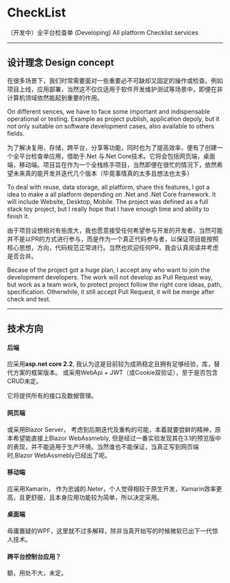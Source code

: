 # CheckList
（开发中）全平台检查单 (Developing) All platform Checklist services

---

## 设计理念 Design concept

在很多场景下，我们时常需要面对一些重要必不可缺却又固定的操作或检查。例如项目上线，应用部署，当然这不仅仅适用于软件开发维护测试等场景中，即便在非计算机领域依然能起到重要的作用。


On different sences, we have to face some important and indispensable operational or testing. Example as project publish, application depoly, but it not only suitable on software development cases, also available to others fields.

为了解决复用，存储，跨平台，分享等功能，同时也为了提高效率，便有了创建一个全平台检查单应用，借助于.Net 与.Net Core技术。它将会包括网页端，桌面端，移动端。项目旨在作为一个全栈练手项目，当然即便在很忙的情况下，依然希望未来真的能开发并迭代几个版本（毕竟事情真的太多且想法也太多）

To deal with reuse, data storage, all platform, share this features, I got a idea to make a all platform depending on .Net and .Net Core framework. It will include Website, Desktop, Mobile. The project was defined as a full stack toy project, but I really hope that I have enough time and ability to finish it.

由于项目设想相对有些庞大，我也愿意接受任何希望参与开发的开发者，当然可能并不是以PR的方式进行参与，而是作为一个真正代码参与者，以保证项目能按照核心思想，方向，代码规范正常进行。当然也欢迎任何PR，我会认真阅读并考虑是否合并。

Becase of the project got a huge plan, I accept any who want to join the development developers. The work will not develop as Pull Request way, but work as a team work, to protect project follow the right core ideas, path, specification. Otherwhile, it still accept Pull Request, it will be merge after check and test.

---

## 技术方向

#### 后端

应采用**asp.net core 2.2**, 我认为这是目前较为成熟稳定且拥有足够经验，库，替代方案的框架版本。 或采用WebApi + JWT（或Cookie双验证），至于是否包含CRUD未定。

它将提供所有的接口及数据管理。

#### 网页端

或采用Blazor Server， 考虑到后期迭代及重构的可能，本着就要尝鲜的精神，原本希望能直接上Blazor WebAssmebly, 但是经过一番实验发现其在3.1的预览版中的表现，并不能适用于生产环境。当然谁也不能保证，当真正写到网页端时,Blazor WebAssmebly已经出了呢。

#### 移动端

应采用Xamarin， 作为忠诚的.Neter，个人觉得相较于原生开发，Xamarin效率更高，且更舒服，且本身应用功能较为简单，所以决定采用。

#### 桌面端

毋庸置疑的WPF，这里就不过多解释，除非当真开始写的时候微软已出下一代惊人技术。

#### 跨平台控制台应用？

额，用处不大，未定。





